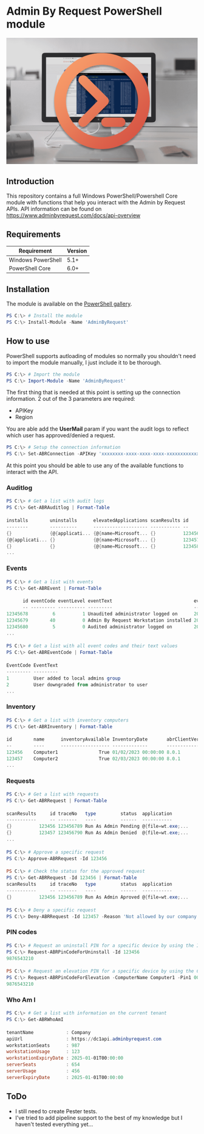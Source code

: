 # Admin By Request PowerShell module

![Admin by Request PowerShell module](/Images/AdminByRequestPowershellHeader.png)

## Introduction

This repository contains a full Windows PowerShell/Powershell Core module with functions that help you interact with the Admin by Request APIs.
API information can be found on https://www.adminbyrequest.com/docs/api-overview

## Requirements

| Requirement        | Version |
| ------------------ | ------- |
| Windows PowerShell | 5.1+    |
| PowerShell Core    | 6.0+    |

## Installation

The module is available on the [PowerShell gallery](https://www.powershellgallery.com/packages/AdminByRequest).

```powershell
PS C:\> # Install the module
PS C:\> Install-Module -Name 'AdminByRequest'
```

## How to use

PowerShell supports autloading of modules so normally you shouldn't need to import the module manually, I just include it to be thorough.

```powershell
PS C:\> # Import the module
PS C:\> Import-Module -Name 'AdminByRequest'
```

The first thing that is needed at this point is setting up the connection information. 2 out of the 3 parameters are required:

- APIKey
- Region

You are able add the **UserMail** param if you want the audit logs to reflect which user has approved/denied a request.

```powershell
PS C:\> # Setup the connection information
PS C:\> Set-ABRConnection -APIKey 'xxxxxxxx-xxxx-xxxx-xxxx-xxxxxxxxxxxx' -Region 'EU' -UserMail 'john.doe@company.tld'
```

At this point you should be able to use any of the available functions to interact with the API.

### Auditlog

```powershell
PS C:\> # Get a list with audit logs
PS C:\> Get-ABRAuditlog | Format-Table

installs        uninstalls      elevatedApplications scanResults id
--------        ----------      -------------------- ----------- --
{}              {@{applicati... {@{name=Microsoft... {}          123456
{@{applicati... {}              {@{name=Microsoft... {}          123457
{}              {}              {@{name=Microsoft... {}          123458
...
```

### Events

```powershell
PS C:\> # Get a list with events
PS C:\> Get-ABREvent | Format-Table

      id eventCode eventLevel eventText                              eventTime
      -- --------- ---------- ---------                              ---------
12345678         6          1 Unaudited administrator logged on      2023-01-...
12345679        40          0 Admin By Request Workstation installed 2023-02-...
12345680         5          0 Audited administrator logged on        2023-03-...
...

PS C:\> # Get a list with all event codes and their text values
PS C:\> Get-ABREventCode | Format-Table

EventCode EventText
--------- ---------
1         User added to local admins group
2         User downgraded from administrator to user
...
```

### Inventory

```powershell
PS C:\> # Get a list with inventory computers
PS C:\> Get-ABRInventory | Format-Table

id        name      inventoryAvailable InventoryDate       abrClientVersion
--        ----      ------------------ -------------       ----------------
123456    Computer1               True 01/02/2023 00:00:00 8.0.1
123457    Computer2               True 02/03/2023 00:00:00 8.0.1
...
```

### Requests

```powershell
PS C:\> # Get a list with requests
PS C:\> Get-ABRRequest | Format-Table

scanResults     id traceNo   type         status  application
-----------     -- -------   ----         ------  -----------
{}          123456 123456789 Run As Admin Pending @{file=wt.exe;...
{}          123457 123456790 Run As Admin Denied  @{file=wt.exe;...
...

PS C:\> # Approve a specific request
PS C:\> Approve-ABRRequest -Id 123456

PS C:\> # Check the status for the approved request
PS C:\> Get-ABRRequest -Id 123456 | Format-Table
scanResults     id traceNo   type         status  application
-----------     -- -------   ----         ------  -----------
{}          123456 123456789 Run As Admin Aproved @{file=wt.exe;...

PS C:\> # Deny a specific request
PS C:\> Deny-ABRRequest -Id 123457 -Reason 'Not allowed by our company policy'
```

### PIN codes

```powershell
PS C:\> # Request an uninstall PIN for a specific device by using the Inventory Id
PS C:\> Request-ABRPinCodeForUninstall -Id 123456
9876543210

PS C:\> # Request an elevation PIN for a specific device by using the ComputerName
PS C:\> Request-ABRPinCodeForElevation -ComputerName Computer1 -Pin1 000000
9876543210
```

### Who Am I

```powershell
PS C:\> # Get a list with information on the current tenant
PS C:\> Get-ABRWhoAmI

tenantName            : Company
apiUrl                : https://dc1api.adminbyrequest.com
workstationSeats      : 987
workstationUsage      : 123
workstationExpiryDate : 2025-01-01T00:00:00
serverSeats           : 654
serverUsage           : 456
serverExpiryDate      : 2025-01-01T00:00:00
```

## ToDo

- I still need to create Pester tests.
- I've tried to add pipeline support to the best of my knowledge but I haven't tested everything yet...

